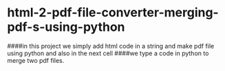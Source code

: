 # html-2-pdf-file-converter-merging-pdf-s-using-python

####in this project we simply add html code  in a string and make pdf file using python and also in the next cell
####we type a code in python to merge two pdf files.  

